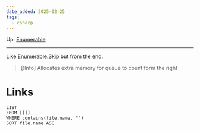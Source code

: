 ```yaml
---
date_added: 2025-02-25
tags:
  - csharp
---
```

Up: [Enumerable](Enumerable.md)
___
 Like [Enumerable.Skip](Enumerable.Skip.md) but from the end. 
 
 >[!Info]
> Allocates extra memory for queue to count form the right
# Links
```dataview
LIST
FROM [[]]
WHERE contains(file.name, "")
SORT file.name ASC
```
